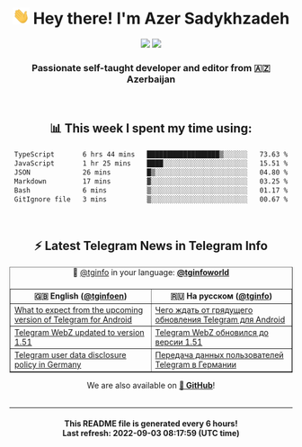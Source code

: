 <div align="center">
	<div>
		<h1>
      <img src="./assets/hi.gif" width="30px"> Hey there! I'm Azer Sadykhzadeh
    </h1>
    <img height="18" src="https://komarev.com/ghpvc/?username=sadykhzadeh&label=Views&color=2081c1&style=flat-square" />
		<a href="https://wakatime.com/@Azer"> <img height="18" src="https://wakatime.com/badge/user/f80ae27a-c328-426f-a381-bc84136e2dd6.svg" /> </a>
    <h3>
      Passionate self-taught developer and editor from 🇦🇿 Azerbaijan
    </h3>
  </div>
  <br>

<h2>📊 This week I spent my time using:</h2>

<!--START_SECTION:waka-->

```text
TypeScript       6 hrs 44 mins   ██████████████████▒░░░░░░   73.63 %
JavaScript       1 hr 25 mins    ████░░░░░░░░░░░░░░░░░░░░░   15.51 %
JSON             26 mins         █▒░░░░░░░░░░░░░░░░░░░░░░░   04.80 %
Markdown         17 mins         ▓░░░░░░░░░░░░░░░░░░░░░░░░   03.25 %
Bash             6 mins          ▒░░░░░░░░░░░░░░░░░░░░░░░░   01.17 %
GitIgnore file   3 mins          ▒░░░░░░░░░░░░░░░░░░░░░░░░   00.67 %
```

<!--END_SECTION:waka-->

<br>

<h2>⚡️ Latest Telegram News in Telegram Info</h2>
  <table border>
		<tr>
			<th width="50%">🇬🇧 English (<a href="https://t.me/tginfoen">@tginfoen</a>)</th>
			<th>🇷🇺 На русском (<a href="https://t.me/tginfo">@tginfo</a>)</th>
		</tr>
		<caption>🚩 <a href="https://t.me/tginfo">@tginfo</a> in your language: <a href="https://t.me/tginfoworld"><b>@tginfoworld</b></a><caption/>
  <tr><td><a href="https://t.me/tginfoen/1480">What to expect from the upcoming version of Telegram for Android</a></td>
    <td><a href="https://t.me/tginfo/3419">Чего ждать от грядущего обновления Telegram для Android </a></td></tr><tr><td><a href="https://t.me/tginfoen/1479">Telegram WebZ updated to version 1.51</a></td>
    <td><a href="https://t.me/tginfo/3418">Telegram WebZ обновился до версии 1.51</a></td></tr><tr><td><a href="https://t.me/tginfoen/1478">Telegram user data disclosure policy in Germany</a></td>
    <td><a href="https://t.me/tginfo/3417">Передача данных пользователей Telegram в Германии</a></td></tr>
</table>
We are also available on <a href="https://github.com/tginfo"><b>🐙 GitHub</b></a>!
</div>

<br>
<hr>
<h4 align="center">This README file is generated <b>every 6 hours</b>!</br>Last refresh: <b>2022-09-03 08:17:59 (UTC time)</b></h4>
